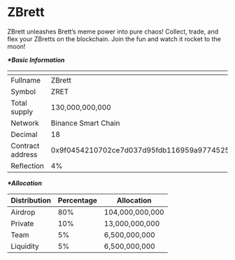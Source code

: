 # ZBrett

ZBrett unleashes Brett’s meme power into pure chaos! Collect, trade, and flex your ZBretts on the blockchain. Join the fun and watch it rocket to the moon!

_**\*Basic Information**_

<table data-header-hidden><thead><tr><th width="212"></th><th></th></tr></thead><tbody><tr><td>Fullname</td><td>ZBrett</td></tr><tr><td>Symbol</td><td>ZRET</td></tr><tr><td>Total supply</td><td>130,000,000,000</td></tr><tr><td>Network</td><td>Binance Smart Chain</td></tr><tr><td>Decimal</td><td>18</td></tr><tr><td>Contract address</td><td>0x9f0454210702ce7d037d95fdb116959a97745253</td></tr><tr><td>Reflection</td><td>4%</td></tr></tbody></table>

_**\*Allocation**_

| Distribution | Percentage | Allocation      |
| ------------ | ---------- | --------------- |
| Airdrop      | 80%        | 104,000,000,000 |
| Private      | 10%        | 13,000,000,000  |
| Team         | 5%         | 6,500,000,000   |
| Liquidity    | 5%         | 6,500,000,000   |
